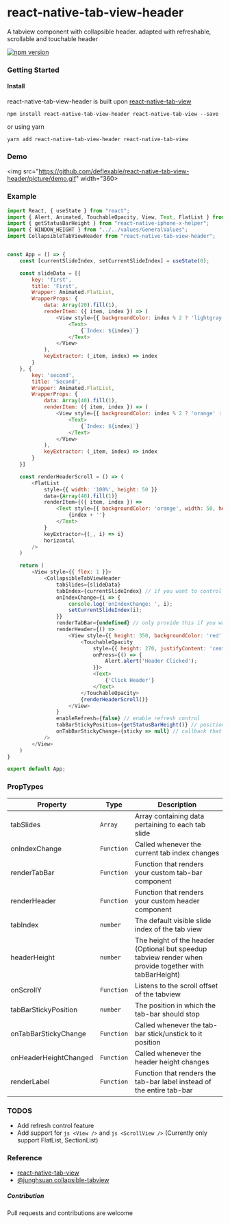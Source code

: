 # react-native-tab-view-header
A tabview component with collapsible header. adapted with refreshable, scrollable and touchable header 

[![npm version](https://badge.fury.io/js/react-native-tab-view-header.svg)](https://www.npmjs.com/package/react-native-tab-view-header)

### Getting Started

#### Install

react-native-tab-view-header is built upon [react-native-tab-view](https://github.com/satya164/react-native-tab-view)

```
npm install react-native-tab-view-header react-native-tab-view --save
```

or using yarn

```
yarn add react-native-tab-view-header react-native-tab-view
```

### Demo

<img src="https://github.com/deflexable/react-native-tab-view-header/picture/demo.gif" width="360>


### Example

```js
import React, { useState } from "react";
import { Alert, Animated, TouchableOpacity, View, Text, FlatList } from "react-native";
import { getStatusBarHeight } from "react-native-iphone-x-helper";
import { WINDOW_HEIGHT } from "../../values/GeneralValues";
import CollapsibleTabViewHeader from "react-native-tab-view-header";


const App = () => {
    const [currentSlideIndex, setCurrentSlideIndex] = useState(0);

    const slideData = [{
        key: 'first',
        title: 'First',
        Wrapper: Animated.FlatList,
        WrapperProps: {
            data: Array(20).fill(1),
            renderItem: ({ item, index }) => (
                <View style={{ backgroundColor: index % 2 ? 'lightgray' : 'gray', height: WINDOW_HEIGHT / 2, justifyContent: 'center', alignItems: 'center' }}>
                    <Text>
                        {`Index: ${index}`}
                    </Text>
                </View>
            ),
            keyExtractor: (_item, index) => index
        }
    }, {
        key: 'second',
        title: 'Second',
        Wrapper: Animated.FlatList,
        WrapperProps: {
            data: Array(40).fill(1),
            renderItem: ({ item, index }) => (
                <View style={{ backgroundColor: index % 2 ? 'orange' : 'pink', height: WINDOW_HEIGHT / 2, justifyContent: 'center', alignItems: 'center' }}>
                    <Text>
                        {`Index: ${index}`}
                    </Text>
                </View>
            ),
            keyExtractor: (_item, index) => index
        }
    }]

    const renderHeaderScroll = () => (
        <FlatList
            style={{ width: '100%', height: 50 }}
            data={Array(40).fill(1)}
            renderItem={({ item, index }) =>
                <Text style={{ backgroundColor: 'orange', width: 50, height: 50, textAlign: 'center' }}>
                    {index + ''}
                </Text>
            }
            keyExtractor={(_, i) => i}
            horizontal
        />
    )

    return (
        <View style={{ flex: 1 }}>
            <CollapsibleTabViewHeader
                tabSlides={slideData}
                tabIndex={currentSlideIndex} // if you want to control the current tab index
                onIndexChange={i => {
                    console.log('onIndexChange: ', i);
                    setCurrentSlideIndex(i);
                }}
                renderTabBar={undefined} // only provide this if you want to render your custom tab bar
                renderHeader={() =>
                    <View style={{ height: 350, backgroundColor: 'red' }}>
                        <TouchableOpacity
                            style={{ height: 270, justifyContent: 'center', alignItems: 'center' }}
                            onPress={() => {
                                Alert.alert('Header Clicked');
                            }}>
                            <Text>
                                {'Click Header'}
                            </Text>
                        </TouchableOpacity>
                        {renderHeaderScroll()}
                    </View>
                }
                enableRefresh={false} // enable refresh control
                tabBarStickyPosition={getStatusBarHeight()} // position to stop the header and tab-bar
                onTabBarStickyChange={sticky => null} // callback that triggers whenever the tab-bar stick/unstick
            />
        </View>
    )
}

export default App;
```

### PropTypes

| Property                | Type        | Description                                                                                             |
| ----------------------- | ----------- | ------------------------------------------------------------------------------------------------------- |
| tabSlides               | `Array`     | Array containing data pertaining to each tab slide                                                      |
| onIndexChange           | `Function`  | Called whenever the current tab index changes                                                           |
| renderTabBar            | `Function`  | Function that renders your custom tab-bar component                                                     |
| renderHeader            | `Function`  | Function that renders your custom header component                                                      |
| tabIndex                | `number`    | The default visible slide index of the tab view                                                         |
| headerHeight            | `number`    | The height of the header (Optional but speedup tabview render when provide together with tabBarHeight)  |
| onScrollY               | `Function`  | Listens to the scroll offset of the tabview                                                             |
| tabBarStickyPosition    | `number`    | The position in which the tab-bar should stop                                                           |
| onTabBarStickyChange    | `Function`  | Called whenever the tab-bar stick/unstick to it position                                                |
| onHeaderHeightChanged   | `Function`  | Called whenever the header height changes                                                               |
| renderLabel             | `Function`  | Function that renders the tab-bar label instead of the entire tab-bar                                   |


### TODOS

- Add refresh control feature
- Add support for ```js <View />``` and ```js <ScrollView />``` (Currently only support FlatList, SectionList)


### Reference

- [react-native-tab-view](https://github.com/satya164/react-native-tab-view)
- [@junghsuan collapsible-tabview](https://github.com/JungHsuan/react-native-collapsible-tabview)


##### Contribution

Pull requests and contributions are welcome
